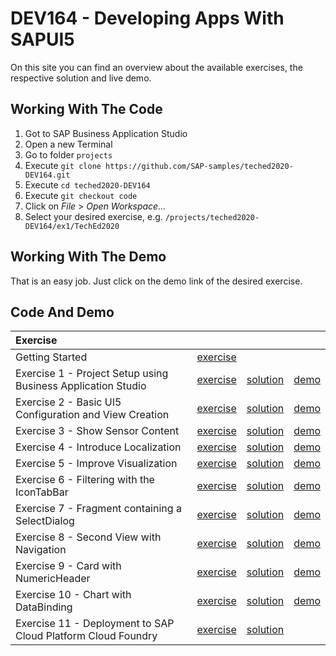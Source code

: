 # DEV164 - Developing Apps With SAPUI5
On this site you can find an overview about the available exercises, the respective solution and live demo.

## Working With The Code
1. Got to SAP Business Application Studio
2. Open a new Terminal
3. Go to folder `projects`
4. Execute `git clone https://github.com/SAP-samples/teched2020-DEV164.git`
5. Execute `cd teched2020-DEV164`
6. Execute `git checkout code`
7. Click on *File* > *Open Workspace...* 
8. Select your desired exercise, e.g. `/projects/teched2020-DEV164/ex1/TechEd2020`

## Working With The Demo
That is an easy job. Just click on the demo link of the desired exercise.

## Code And Demo

| Exercise | | | |
| :--- | --- | --- | --- |
| Getting Started | [exercise](https://github.com/SAP-samples/teched2020-DEV164/tree/master/exercises/ex0) | | |
| Exercise 1 - Project Setup using Business Application Studio | [exercise](https://github.com/SAP-samples/teched2020-DEV164/tree/master/exercises/ex1) | [solution](https://github.com/SAP-samples/teched2020-DEV164/tree/code/ex1/TechEd2020) | [demo](https://sap-samples.github.io/teched2020-DEV164/ex1/TechEd2020/SensorManager/webapp/) |
| Exercise 2 - Basic UI5 Configuration and View Creation | [exercise](https://github.com/SAP-samples/teched2020-DEV164/tree/master/exercises/ex2) | [solution](https://github.com/SAP-samples/teched2020-DEV164/tree/code/ex2/TechEd2020) | [demo](https://sap-samples.github.io/teched2020-DEV164/ex2/TechEd2020/SensorManager/webapp/) |
| Exercise 3 - Show Sensor Content | [exercise](https://github.com/SAP-samples/teched2020-DEV164/tree/master/exercises/ex3) | [solution](https://github.com/SAP-samples/teched2020-DEV164/tree/code/ex3/TechEd2020) | [demo](https://sap-samples.github.io/teched2020-DEV164/ex3/TechEd2020/SensorManager/webapp/) |
| Exercise 4 - Introduce Localization | [exercise](https://github.com/SAP-samples/teched2020-DEV164/tree/master/exercises/ex4) | [solution](https://github.com/SAP-samples/teched2020-DEV164/tree/code/ex4/TechEd2020) | [demo](https://sap-samples.github.io/teched2020-DEV164/ex4/TechEd2020/SensorManager/webapp/) |
| Exercise 5 - Improve Visualization | [exercise](https://github.com/SAP-samples/teched2020-DEV164/tree/master/exercises/ex5) | [solution](https://github.com/SAP-samples/teched2020-DEV164/tree/code/ex5/TechEd2020) | [demo](https://sap-samples.github.io/teched2020-DEV164/ex5/TechEd2020/SensorManager/webapp/) |
| Exercise 6 - Filtering with the IconTabBar | [exercise](https://github.com/SAP-samples/teched2020-DEV164/tree/master/exercises/ex6) | [solution](https://github.com/SAP-samples/teched2020-DEV164/tree/code/ex6/TechEd2020) | [demo](https://sap-samples.github.io/teched2020-DEV164/ex6/TechEd2020/SensorManager/webapp/) |
| Exercise 7 - Fragment containing a SelectDialog | [exercise](https://github.com/SAP-samples/teched2020-DEV164/tree/master/exercises/ex7) | [solution](https://github.com/SAP-samples/teched2020-DEV164/tree/code/ex7/TechEd2020) | [demo](https://sap-samples.github.io/teched2020-DEV164/ex7/TechEd2020/SensorManager/webapp/) |
| Exercise 8 - Second View with Navigation | [exercise](https://github.com/SAP-samples/teched2020-DEV164/tree/master/exercises/ex8) | [solution](https://github.com/SAP-samples/teched2020-DEV164/tree/code/ex8/TechEd2020) | [demo](https://sap-samples.github.io/teched2020-DEV164/ex8/TechEd2020/SensorManager/webapp/) |
| Exercise 9 - Card with NumericHeader | [exercise](https://github.com/SAP-samples/teched2020-DEV164/tree/master/exercises/ex9) | [solution](https://github.com/SAP-samples/teched2020-DEV164/tree/code/ex9/TechEd2020) | [demo](https://sap-samples.github.io/teched2020-DEV164/ex9/TechEd2020/SensorManager/webapp/) |
| Exercise 10 - Chart with DataBinding | [exercise](https://github.com/SAP-samples/teched2020-DEV164/tree/master/exercises/ex10) | [solution](https://github.com/SAP-samples/teched2020-DEV164/tree/code/ex10/TechEd2020) | [demo](https://sap-samples.github.io/teched2020-DEV164/ex10/TechEd2020/SensorManager/webapp/) |
| Exercise 11 - Deployment to SAP Cloud Platform Cloud Foundry | [exercise](https://github.com/SAP-samples/teched2020-DEV164/tree/master/exercises/ex11) | [solution](https://github.com/SAP-samples/teched2020-DEV164/tree/code/ex11/TechEd2020) | |
